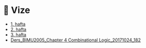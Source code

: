 # 📅 Vize

<!--Index-->

- [1. hafta ](./1.%20hafta%20.pdf)
- [2. hafta](./2.%20hafta.pdf)
- [3. hafta](./3.%20hafta.pdf)
- [Ders_BIMU2005_Chapter 4 Combinational Logic_20171024_182](./Ders_BIMU2005_Chapter%204%20Combinational%20Logic_20171024_182.pdf)

<!--Index-->
